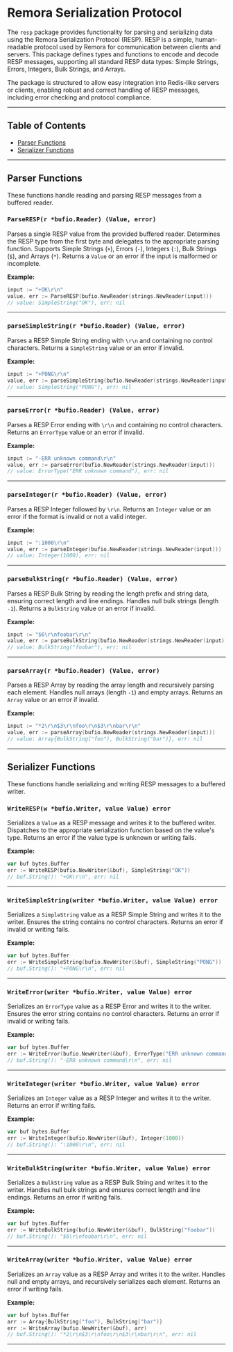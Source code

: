 # Remora Serialization Protocol

The `resp` package provides functionality for parsing and serializing data using the Remora Serialization Protocol (RESP). RESP is a simple, human-readable protocol used by Remora for communication between clients and servers. This package defines types and functions to encode and decode RESP messages, supporting all standard RESP data types: Simple Strings, Errors, Integers, Bulk Strings, and Arrays.

The package is structured to allow easy integration into Redis-like servers or clients, enabling robust and correct handling of RESP messages, including error checking and protocol compliance.

---

## Table of Contents

- [Parser Functions](#parser-functions)
- [Serializer Functions](#serializer-functions)

---

## Parser Functions

These functions handle reading and parsing RESP messages from a buffered reader.

### `ParseRESP(r *bufio.Reader) (Value, error)`

Parses a single RESP value from the provided buffered reader. Determines the RESP type from the first byte and delegates to the appropriate parsing function. Supports Simple Strings (`+`), Errors (`-`), Integers (`:`), Bulk Strings (`$`), and Arrays (`*`). Returns a `Value` or an error if the input is malformed or incomplete.

**Example:**
```go
input := "+OK\r\n"
value, err := ParseRESP(bufio.NewReader(strings.NewReader(input)))
// value: SimpleString("OK"), err: nil
```

---

### `parseSimpleString(r *bufio.Reader) (Value, error)`

Parses a RESP Simple String ending with `\r\n` and containing no control characters. Returns a `SimpleString` value or an error if invalid.

**Example:**
```go
input := "+PONG\r\n"
value, err := parseSimpleString(bufio.NewReader(strings.NewReader(input)))
// value: SimpleString("PONG"), err: nil
```

---

### `parseError(r *bufio.Reader) (Value, error)`

Parses a RESP Error ending with `\r\n` and containing no control characters. Returns an `ErrorType` value or an error if invalid.

**Example:**
```go
input := "-ERR unknown command\r\n"
value, err := parseError(bufio.NewReader(strings.NewReader(input)))
// value: ErrorType("ERR unknown command"), err: nil
```

---

### `parseInteger(r *bufio.Reader) (Value, error)`

Parses a RESP Integer followed by `\r\n`. Returns an `Integer` value or an error if the format is invalid or not a valid integer.

**Example:**
```go
input := ":1000\r\n"
value, err := parseInteger(bufio.NewReader(strings.NewReader(input)))
// value: Integer(1000), err: nil
```

---

### `parseBulkString(r *bufio.Reader) (Value, error)`

Parses a RESP Bulk String by reading the length prefix and string data, ensuring correct length and line endings. Handles null bulk strings (length `-1`). Returns a `BulkString` value or an error if invalid.

**Example:**
```go
input := "$6\r\nfoobar\r\n"
value, err := parseBulkString(bufio.NewReader(strings.NewReader(input)))
// value: BulkString("foobar"), err: nil
```

---

### `parseArray(r *bufio.Reader) (Value, error)`

Parses a RESP Array by reading the array length and recursively parsing each element. Handles null arrays (length `-1`) and empty arrays. Returns an `Array` value or an error if invalid.

**Example:**
```go
input := "*2\r\n$3\r\nfoo\r\n$3\r\nbar\r\n"
value, err := parseArray(bufio.NewReader(strings.NewReader(input)))
// value: Array{BulkString("foo"), BulkString("bar")}, err: nil
```

---

## Serializer Functions

These functions handle serializing and writing RESP messages to a buffered writer.

### `WriteRESP(w *bufio.Writer, value Value) error`

Serializes a `Value` as a RESP message and writes it to the buffered writer. Dispatches to the appropriate serialization function based on the value's type. Returns an error if the value type is unknown or writing fails.

**Example:**
```go
var buf bytes.Buffer
err := WriteRESP(bufio.NewWriter(&buf), SimpleString("OK"))
// buf.String(): "+OK\r\n", err: nil
```

---

### `WriteSimpleString(writer *bufio.Writer, value Value) error`

Serializes a `SimpleString` value as a RESP Simple String and writes it to the writer. Ensures the string contains no control characters. Returns an error if invalid or writing fails.

**Example:**
```go
var buf bytes.Buffer
err := WriteSimpleString(bufio.NewWriter(&buf), SimpleString("PONG"))
// buf.String(): "+PONG\r\n", err: nil
```

---

### `WriteError(writer *bufio.Writer, value Value) error`

Serializes an `ErrorType` value as a RESP Error and writes it to the writer. Ensures the error string contains no control characters. Returns an error if invalid or writing fails.

**Example:**
```go
var buf bytes.Buffer
err := WriteError(bufio.NewWriter(&buf), ErrorType("ERR unknown command"))
// buf.String(): "-ERR unknown command\r\n", err: nil
```

---

### `WriteInteger(writer *bufio.Writer, value Value) error`

Serializes an `Integer` value as a RESP Integer and writes it to the writer. Returns an error if writing fails.

**Example:**
```go
var buf bytes.Buffer
err := WriteInteger(bufio.NewWriter(&buf), Integer(1000))
// buf.String(): ":1000\r\n", err: nil
```

---

### `WriteBulkString(writer *bufio.Writer, value Value) error`

Serializes a `BulkString` value as a RESP Bulk String and writes it to the writer. Handles null bulk strings and ensures correct length and line endings. Returns an error if writing fails.

**Example:**
```go
var buf bytes.Buffer
err := WriteBulkString(bufio.NewWriter(&buf), BulkString("foobar"))
// buf.String(): "$6\r\nfoobar\r\n", err: nil
```

---

### `WriteArray(writer *bufio.Writer, value Value) error`

Serializes an `Array` value as a RESP Array and writes it to the writer. Handles null and empty arrays, and recursively serializes each element. Returns an error if writing fails.

**Example:**
```go
var buf bytes.Buffer
arr := Array{BulkString("foo"), BulkString("bar")}
err := WriteArray(bufio.NewWriter(&buf), arr)
// buf.String(): "*2\r\n$3\r\nfoo\r\n$3\r\nbar\r\n", err: nil
```

---